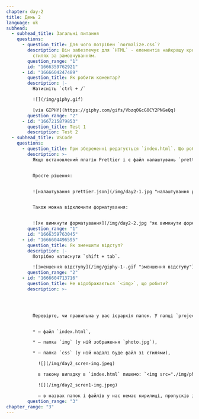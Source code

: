 ```yaml
---
chapter: day-2
title: День 2
language: uk
subhead:
  - subhead_title: Загальні питання
    questions:
      - question_title: Для чого потрібен `normalize.css`?
        description: Він забезпечує для `HTML` - елементів найкращу кросбраузерність у
          стилях за замовчуванням.
        question_range: "1"
        id: "1666359762921"
      - id: "1666604247489"
        question_title: Я﻿к робити коментар?
        description: |-
          Натисніть `ctrl + /`

          ![](/img/giphy.gif)

          [via GIPHY](https://giphy.com/gifs/Vbzq0GcG0CY2PNGeQq)
        question_range: "2"
      - id: "1667215879853"
        question_title: T﻿est 1
        description: ﻿Test 2
  - subhead_title: VSCode
    questions:
      - question_title: При збереженні редагується `index.html`. Що робити?
        description: >-
          Якщо встановлений плагін Prettier і є файл налаштувань `prettier.json`


          Просте рішення:


          ![налаштування prettier.json](/img/day2-1.jpg "налаштування prettier.json")


          Також можна відключити форматування:


          ![як вимкнути форматування](/img/day2-2.jpg "як вимкнути форматування")
        question_range: "1"
        id: "1666359763045"
      - id: "1666604496595"
        question_title: Я﻿к зменшити відступ?
        description: |-
          Потрібно натиснути `shift + tab`.

          ![зменшення відступу](/img/giphy-1-.gif "зменшення відступу")
        question_range: "2"
      - id: "1666604713716"
        question_title: Н﻿е відображається `<img>`, що робити?
        description: >-
          



          Перевірте, чи правильна у вас ієрархія папок. У папці `project` у нас повинні бути:


          * – файл `index.html`,

          * – папка `img` (у ній зображення `photo.jpg`),

          * – папка `css` (у ній надалі буде файл зі стилями),

            ![](/img/day2_scren-img.jpeg)

            в такому випадку в `index.html` пишемо: `<img src="./img/photo.jpg" alt="my photo">`

            ![](/img/day2_scren1-img.jpeg)

            – в назвах папок і файлів у нас немає кирилиці, пропусків і великих букв.
        question_range: "3"
chapter_range: "3"
---
```

